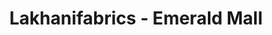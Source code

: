 ---
title: "Lakhanifabrics - Emerald Mall"
url: /karachi/lakhanifabrics-emerald-mall/
shop: clothes
---